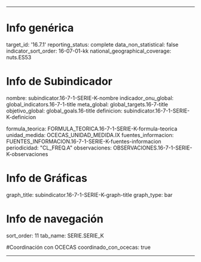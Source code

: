 ---

# Info genérica
target_id: '16.7.1'
reporting_status: complete
data_non_statistical: false
indicator_sort_order: 16-07-01-kk
national_geographical_coverage: nuts.ES53

# Info de Subindicador
nombre: subindicator.16-7-1-SERIE-K-nombre
indicador_onu_global: global_indicators.16-7-1-title
meta_global: global_targets.16-7-title
objetivo_global: global_goals.16-title
definicion: subindicator.16-7-1-SERIE-K-definicion

formula_teorica: FORMULA_TEORICA.16-7-1-SERIE-K-formula-teorica
unidad_medida: OCECAS_UNIDAD_MEDIDA.IX
fuentes_informacion: FUENTES_INFORMACION.16-7-1-SERIE-K-fuentes-informacion
periodicidad: "CL_FREQ.A"
observaciones: OBSERVACIONES.16-7-1-SERIE-K-observaciones

# Info de Gráficas
graph_title: subindicator.16-7-1-SERIE-K-graph-title
graph_type: bar

# Info de navegación
sort_order: 11
tab_name: SERIE.SERIE_K

#Coordinación con OCECAS
coordinado_con_ocecas: true

---